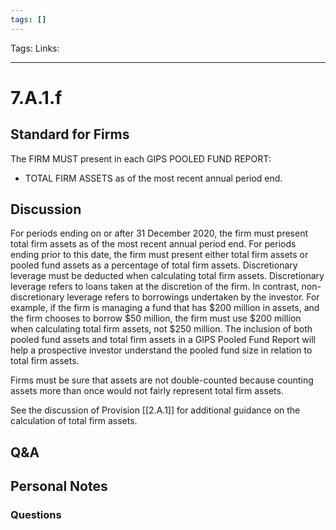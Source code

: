 ```yaml
---
tags: []
---
```

Tags:
Links: 
___
# 7.A.1.f
## Standard for Firms
The FIRM MUST present in each GIPS POOLED FUND REPORT:
- TOTAL FIRM ASSETS as of the most recent annual period end.
## Discussion
For periods ending on or after 31 December 2020, the firm must present total firm assets as of the most recent annual period end. For periods ending prior to this date, the firm must present either total firm assets or pooled fund assets as a percentage of total firm assets. Discretionary leverage must be deducted when calculating total firm assets. Discretionary leverage refers to loans taken at the discretion of the firm. In contrast, non-discretionary leverage refers to borrowings undertaken by the investor. For example, if the firm is managing a fund that has $200 million in assets, and the firm chooses to borrow $50 million, the firm must use $200 million when calculating total firm assets, not $250 million. The inclusion of both pooled fund assets and total firm assets in a GIPS Pooled Fund Report will help a prospective investor understand the pooled fund size in relation to total firm assets.

Firms must be sure that assets are not double-counted because counting assets more than once would not fairly represent total firm assets.

See the discussion of Provision [[2.A.1]] for additional guidance on the calculation of total firm assets.
## Q&A

## Personal Notes

### Questions
